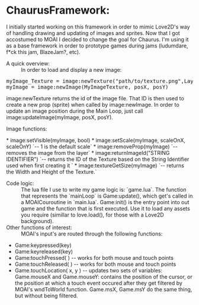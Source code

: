 ChaurusFramework:
================================

I initially started working on this framework in order to mimic Love2D's way of handling drawing and updating of images and sprites. Now that I got accostumed to MOAI I decided to change the goal for Chaurus. I'm using it as a base framework in order to prototype games during jams (ludumdare, f*ck this jam, BlazeJam?, etc). 

<dl>
<dt>A quick overview:</dt>
<dd>In order to load and display a new image:</dd>
</dl>

<pre>
myImage_Texture = image:newTexture("path/to/texture.png",Layer,"STRING IDENTIFIER")
myImage = image:newImage(MyImageTexture, posX, posY)
</pre>

image:newTexture returns the id of the image file. That ID is then used to create a new prop (sprite) when called by image:newImage. In order to update an image position during the Main Loop, just call image:updateImage(myImage, posX, posY).

<dl>
<dt>Image functions:</dt>
<dd>
</dd>
</dl>
* image:setVisible(myImage, bool)
* image:setScale(myImage, scaleOnX, scaleOnY) `-- 1 is the default scale`
* image:removeProp(myImage) `-- removes the image from the layer`
* image:returnImageId("STRING IDENTIFIER") `-- returns the ID of the Texture based on the String Identifier used when first creating it `
* image:textureGetSize(myImage) `-- returns the Width and Height of the Texture.`


<dl>
<dt>Code logic:</dt>
<dd>
The lua file I use to write my game logic is: `game.lua`. The function that represents the `mainLoop` is Game:update(), which get's called in a MOAICouroutine in `main.lua`. Game:init() is the entry point into out game and the function that is first executed. Use it to load any assets you require (simillar to love.load(), for those with a Love2D background).
</dd>

<dt>Other functions of interest:</dt>
<dd>
MOAI's input's are routed through the following functions:
</dd>
</dl>

* Game:keypressed(key)  
* Game:keyreleased(key)
* Game:touchPressed( ) -- works for both mouse and touch points
* Game:touchReleased( ) -- works for both mouse and touch points
* Game.touchLocation( x, y ) -- updates two sets of variables: Game.mouseX and Game.mouseY: contains the position of the cursor, or the position at which a touch event occured after they get filtered by MOAI's wndToWorld function. Game.msX, Game.msY do the same thing, but without being filtered.

